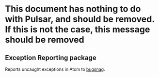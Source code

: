 # This document has nothing to do with Pulsar, and should be removed. If this is not the case, this message should be removed

## Exception Reporting package

Reports uncaught exceptions in Atom to [bugsnag](https://bugsnag.com).
